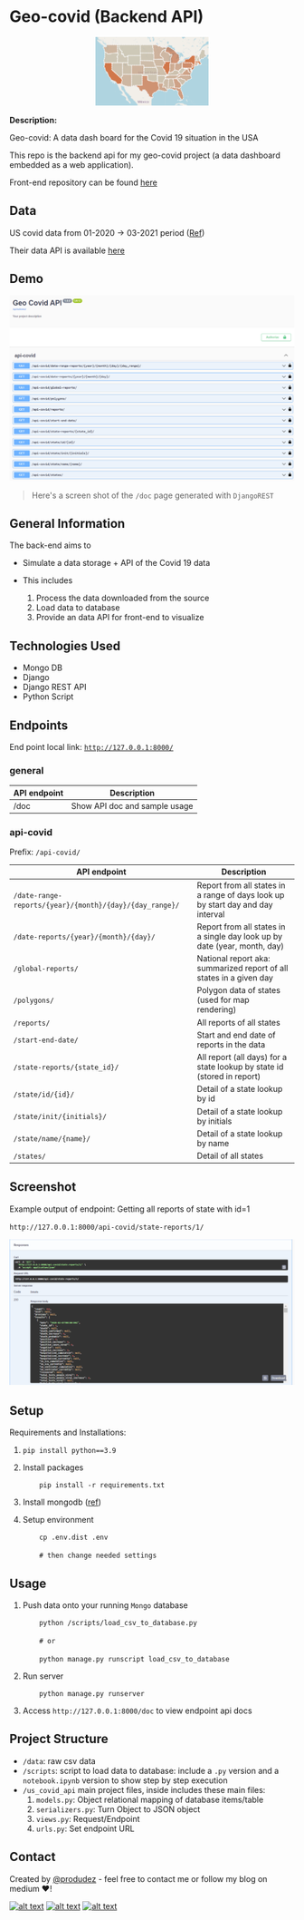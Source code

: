 <!-- icons  -->
[1.1]: https://img.shields.io/badge/GitHub-100000?style=for-the-badge&logo=github&logoColor=white
[2.1]: https://img.shields.io/badge/LinkedIn-0077B5?style=for-the-badge&logo=linkedin&logoColor=white
[3.1]: https://img.shields.io/badge/Medium-12100E?style=for-the-badge&logo=medium&logoColor=white
[4.1]: https://img.shields.io/badge/Twitter-1DA1F2?style=for-the-badge&logo=twitter&logoColor=white

<!-- links to your social media accounts -->

[1]: https://github.com/produdez
[2]: https://www.linkedin.com/in/produdez/
[3]: https://medium.com/@produde
[4]: https://twitter.com/_Produde_

# Geo-covid (Backend API)

<p align="center">
    <img src="./images/logo.png" alt="Icon" width="200">
</p>

**Description:**

Geo-covid: A data dash board for the Covid 19 situation in the USA

This repo is the backend api for my geo-covid project (a data dashboard embedded as a web application).

Front-end repository can be found [here](https://github.com/produdez/us-geo-covid)

## Data

US covid data from 01-2020 -> 03-2021 period ([Ref](https://covidtracking.com/data/download))

Their data API is available [here](https://covidtracking.com/data/api/version-2)

## Demo

![DocPage](images/doc_demo.png)
> Here's a screen shot of the `/doc` page generated with `DjangoREST`

## General Information

The back-end aims to

- Simulate a data storage + API of the Covid 19 data

- This includes
  1. Process the data downloaded from the source
  2. Load data to database
  3. Provide an data API for front-end to visualize

## Technologies Used

- Mongo DB
- Django
- Django REST API
- Python Script

## Endpoints

End point local link: [`http://127.0.0.1:8000/`](http://127.0.0.1:8000/doc/#/)

### general

| API endpoint | Description |
| --- | --- |
| /doc | Show API doc and sample usage |

### api-covid

Prefix: `/api-covid/`

| API endpoint | Description |
| --- | --- |
| `/date-range-reports/{year}/{month}/{day}/{day_range}/` | Report from all states in a range of days look up by start day and day interval |
| `/date-reports/{year}/{month}/{day}/` | Report from all states in a single day look up by date (year, month, day) |
| `/global-reports/` | National report aka: summarized report of all states in a given day |
| `/polygons/` | Polygon data of states (used for map rendering) |
| `/reports/` | All reports of all states  |
| `/start-end-date/` | Start and end date of reports in the data |
| `/state-reports/{state_id}/` | All report (all days) for a state lookup by state id (stored in report) |
| `/state/id/{id}/` | Detail of a state lookup by id |
| `/state/init/{initials}/` | Detail of a state lookup by initials |
| `/state/name/{name}/` | Detail of a state lookup by name |
| `/states/` | Detail of all states |

## Screenshot

Example output of endpoint: Getting all reports of state with id=1 

`http://127.0.0.1:8000/api-covid/state-reports/1/`

![example_output](images/example_out.png)

## Setup

Requirements and Installations:

1. `pip install python==3.9`
2. Install packages

    ```[bash]
        pip install -r requirements.txt
    ```

3. Install mongodb ([ref](https://www.mongodb.com/docs/manual/installation/))
4. Setup environment

    ```[bash]
        cp .env.dist .env

        # then change needed settings
   ```

## Usage

1. Push data onto your running `Mongo` database

    ```[bash]
        python /scripts/load_csv_to_database.py

        # or

        python manage.py runscript load_csv_to_database
    ```

2. Run server

    ```[bash]
        python manage.py runserver
    ```

3. Access `http://127.0.0.1:8000/doc` to view endpoint api docs

## Project Structure

- `/data`: raw csv data
- `/scripts`: script to load data to database: include a `.py` version and a `notebook.ipynb` version to show step by step execution
- `/us_covid_api` main project files, inside includes these main files:
    1. `models.py`: Object relational mapping of database items/table
    2. `serializers.py`: Turn Object to JSON object
    3. `views.py`: Request/Endpoint
    4. `urls.py`: Set endpoint URL

## Contact

Created by [@produdez](https://github.com/produdez) - feel free to contact me or follow my blog on medium ❤️!

<!-- [![alt text][1.1]][1] -->
[![alt text][2.1]][2]
[![alt text][3.1]][3]
[![alt text][4.1]][4]
